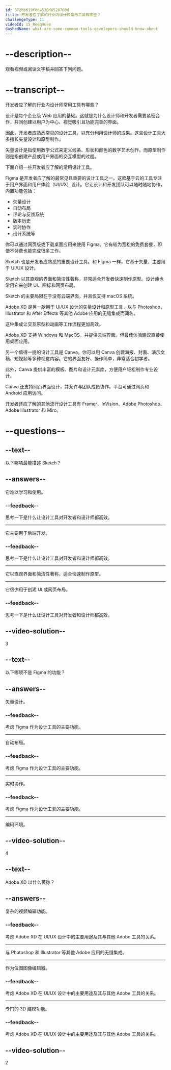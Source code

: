 ```yaml
---
id: 672bb619f0d4538d0528760d
title: 开发者应了解的行业内设计师常用工具有哪些？
challengeType: 11
videoId: i5_Reeq4ueo
dashedName: what-are-some-common-tools-developers-should-know-about
---
```


# --description--

观看视频或阅读文字稿并回答下列问题。

# --transcript--

开发者应了解的行业内设计师常用工具有哪些？

设计是每个企业级 Web 应用的基础。这就是为什么设计师和开发者需要紧密合作，共同创建以用户为中心、视觉吸引且功能完善的界面。

因此，开发者应熟悉常见的设计工具，以充分利用设计师的成果。这些设计工具大多擅长矢量设计和原型制作。

矢量设计是指使用数学公式来定义线条、形状和颜色的数字艺术创作。而原型制作则是指创建产品或用户界面的交互模型的过程。

下面介绍一些开发者应了解的常用设计工具。

Figma 是开发者应了解的最常见且重要的设计工具之一。这款基于云的工具专注于用户界面和用户体验（UI/UX）设计。它让设计和开发团队可以随时随地协作，内置功能包括：

- 矢量设计
- 自动布局
- 评论与反馈系统
- 版本历史
- 实时协作
- 设计系统等

你可以通过网页版或下载桌面应用来使用 Figma。它有较为宽松的免费套餐，即使不付费也能完成很多工作。

Sketch 也是开发者应熟悉的重要设计工具。和 Figma 一样，它基于矢量，主要用于 UI/UX 设计。

Sketch 以其直观的界面和简洁性著称，非常适合开发者快速制作原型。设计师也常用它来创建 UI、图标和网页布局。

Sketch 的主要局限在于没有云端界面，并且仅支持 macOS 系统。

Adobe XD 是另一款用于 UI/UX 设计的矢量设计和原型工具，以与 Photoshop、Illustrator 和 After Effects 等其他 Adobe 应用的无缝集成而闻名。

这种集成让交互原型和动画等工作流程更加高效。

Adobe XD 支持 Windows 和 MacOS，并提供云端界面。但最佳体验建议直接使用桌面应用。

另一个值得一提的设计工具是 Canva。你可以用 Canva 创建海报、封面、演示文稿、短视频等多种视觉内容。它的界面友好、操作简单，非常适合初学者。

此外，Canva 提供丰富的模板、图片和设计元素库，方便用户轻松制作专业设计。

Canva 还支持网页界面设计，并允许与团队成员协作。平台可通过网页和 Android 应用访问。

开发者还应了解的其他流行设计工具有 Framer、InVision、Adobe Photoshop、Adobe Illustrator 和 Miro。

# --questions--

## --text--

以下哪项最能描述 Sketch？

## --answers--

它难以学习和使用。

### --feedback--

思考一下是什么让设计工具对开发者和设计师都高效。

---

它主要用于后端开发。

### --feedback--

思考一下是什么让设计工具对开发者和设计师都高效。

---

它以直观界面和简洁性著称，适合快速制作原型。

---

它很少用于创建 UI 或网页布局。

### --feedback--

思考一下是什么让设计工具对开发者和设计师都高效。

## --video-solution--

3

## --text--

以下哪项不是 Figma 的功能？

## --answers--

矢量设计。

### --feedback--

考虑 Figma 作为设计工具的主要功能。

---

自动布局。

### --feedback--

考虑 Figma 作为设计工具的主要功能。

---

实时协作。

### --feedback--

考虑 Figma 作为设计工具的主要功能。

---

编码环境。

## --video-solution--

4

## --text--

Adobe XD 以什么著称？

## --answers--

复杂的视频编辑功能。

### --feedback--

考虑 Adobe XD 在 UI/UX 设计中的主要用途及其与其他 Adobe 工具的关系。

---

与 Photoshop 和 Illustrator 等其他 Adobe 应用的无缝集成。

---

作为位图图像编辑器。

### --feedback--

考虑 Adobe XD 在 UI/UX 设计中的主要用途及其与其他 Adobe 工具的关系。

---

专门的 3D 建模功能。

### --feedback--

考虑 Adobe XD 在 UI/UX 设计中的主要用途及其与其他 Adobe 工具的关系。

## --video-solution--

2

